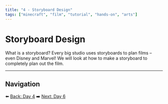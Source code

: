 ```yaml
---
title: "4 - Storyboard Design"
tags: ["minecraft", "film", "tutorial", "hands-on", "arts"]
---
```

# Storyboard Design

What is a storyboard? Every big studio uses storyboards to plan films – even Disney and Marvel! We will look at how to make a storyboard to completely plan out the film.

---

## Navigation

⬅️ [Back: Day 4](/minecraft_movie_course/Day-4/00_camera_angles)
➡️ [Next: Day 6](/minecraft_movie_course/Day-6/00_costume_design)
